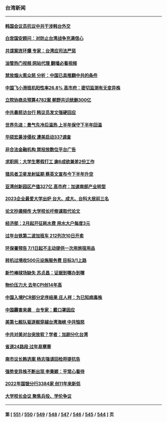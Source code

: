 ### 台湾新闻
---
#### [韩国会议员抗议中共干涉韩台外交](../../pages/ncid1349361/n13900978.md?01071645) 
#### [白宫国安顾问：对防止台湾战争充满信心](../../pages/ncid1349361/n13901059.md?01071645) 
#### [共谍案连环爆 专家：台湾应司法严惩](../../pages/ncid1349361/n13899943.md?01071645) 
#### [油管热门视频 网站代理 翻墙必看视频](http://138.2.39.72:81/youtube.html?epic-marker?01071645)
#### [禁放烟火惹众怒 分析：中国已具推翻中共的条件](../../pages/ncid1349361/n13900491.md?01071645) 
#### [中国飞小港班机阳性率26.8% 高市府：密切监测有无变异株](../../pages/ncid1349361/n13900895.md?01071645) 
#### [立院协商总预算4782案 朝野共识统删300亿](../../pages/ncid1349361/n13900882.md?01071645) 
#### [中共暴怒访台行 韩议员发文强硬回应](../../pages/ncid1349361/n13900871.md?01071645) 
#### [世界先进：景气先冷后温热 上半年保守下半年回温](../../pages/ncid1349361/n13900880.md?01071645) 
#### [华硕宏碁涉侵权 遭美启动337调查](../../pages/ncid1349361/n13900875.md?01071645) 
#### [非合法金融机构 禁投放数位平台广告](../../pages/ncid1349361/n13900869.md?01071645) 
#### [求职网：大学生寒假打工 逾6成欲兼差2份工作](../../pages/ncid1349361/n13900907.md?01071645) 
#### [猎风者卫星发射延期 蔡英文宣布今下半年升空](../../pages/ncid1349361/n13900908.md?01071645) 
#### [亚湾创新园区产值327亿 高市府：加速南部产业转型](../../pages/ncid1349361/n13900917.md?01071645) 
#### [2023企业最爱大学出炉 台大、成大、台科大居前三名](../../pages/ncid1349361/n13900920.md?01071645) 
#### [论文抄袭频传 大学校长吁修课取代论文](../../pages/ncid1349361/n13900915.md?01071645) 
#### [经济部：2月起开征耗水费 用水大户每度3元](../../pages/ncid1349361/n13900883.md?01071645) 
#### [过年台铁第二波加班车 212列次10日开卖](../../pages/ncid1349361/n13900889.md?01071645) 
#### [环保署预告 7/1日起不主动提供一次用旅宿用品](../../pages/ncid1349361/n13900894.md?01071645) 
#### [转机过境收500元设施服务费 目标3/1上路](../../pages/ncid1349361/n13900887.md?01071645) 
#### [新竹棒球场缺失 苏贞昌：证据到哪办到哪](../../pages/ncid1349361/n13900870.md?01071645) 
#### [物价压力大 去年CPI创14年高](../../pages/ncid1349361/n13900873.md?01071645) 
#### [中国入境PCR部分定序结果 庄人祥：为已知病毒株](../../pages/ncid1349361/n13900818.md?01071645) 
#### [中国霾害来袭　台专家：戴口罩因应](../../pages/ncid1349361/n13900800.md?01071645) 
#### [美第七舰队驱逐舰穿越台湾海峡 中共恼怒](../../pages/ncid1349361/n13900401.md?01071645) 
#### [中共对美对台突放软？学者：加剧分化台湾](../../pages/ncid1349361/n13900191.md?01071645) 
#### [省道24路段 过年易壅塞](../../pages/ncid1349361/n13900116.md?01071645) 
#### [南市议长贿选案 杨志强请回检将提抗告](../../pages/ncid1349361/n13900146.md?01071645) 
#### [强势变异株不断出现 李秉颖：平常心看待](../../pages/ncid1349361/n13900139.md?01071645) 
#### [2022年国银分行3384家 创11年来新低](../../pages/ncid1349361/n13900138.md?01071645) 
#### [大学校长会议 聚焦兵役、学伦争议](../../pages/ncid1349361/n13900111.md?01071645) 

---
#### 第 [ [551](./551.md?01071645) / [550](./550.md?01071645) / [549](./549.md?01071645) / [548](./548.md?01071645) / [547](./547.md?01071645) / [546](./546.md?01071645) / [545](./545.md?01071645) / [544](./544.md?01071645) ] 页
